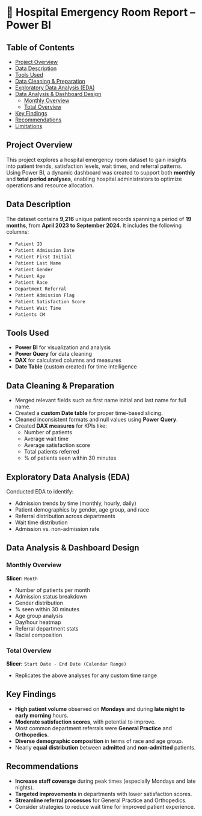 # 🏥 Hospital Emergency Room Report – Power BI

## Table of Contents

- [Project Overview](#project-overview)
- [Data Description](#data-description)
- [Tools Used](#tools-used)
- [Data Cleaning & Preparation](#data-cleaning--preparation)
- [Exploratory Data Analysis (EDA)](#exploratory-data-analysis-eda)
- [Data Analysis & Dashboard Design](#data-analysis--dashboard-design)
  - [Monthly Overview](#monthly-overview)
  - [Total Overview](#total-overview)
- [Key Findings](#key-findings)
- [Recommendations](#recommendations)
- [Limitations](#limitations)


## Project Overview
This project explores a hospital emergency room dataset to gain insights into patient trends, satisfaction levels, wait times, and referral patterns. Using Power BI, a dynamic dashboard was created to support both **monthly** and **total period analyses**, enabling hospital administrators to optimize operations and resource allocation.

##  Data Description
The dataset contains **9,216** unique patient records spanning a period of **19 months**, from **April 2023 to September 2024**. It includes the following columns:

- `Patient ID`
- `Patient Admission Date`
- `Patient First Initial`
- `Patient Last Name`
- `Patient Gender`
- `Patient Age`
- `Patient Race`
- `Department Referral`
- `Patient Admission Flag`
- `Patient Satisfaction Score`
- `Patient Wait Time`
- `Patients CM`

##  Tools Used
- **Power BI** for visualization and analysis  
- **Power Query** for data cleaning  
- **DAX** for calculated columns and measures  
- **Date Table** (custom created) for time intelligence
  
##  Data Cleaning & Preparation
- Merged relevant fields such as first name initial and last name for full name.
- Created a **custom Date table** for proper time-based slicing.
- Cleaned inconsistent formats and null values using **Power Query**.
- Created **DAX measures** for KPIs like:
  - Number of patients  
  - Average wait time  
  - Average satisfaction score  
  - Total patients referred  
  - % of patients seen within 30 minutes  

##  Exploratory Data Analysis (EDA)
Conducted EDA to identify:
- Admission trends by time (monthly, hourly, daily)
- Patient demographics by gender, age group, and race
- Referral distribution across departments
- Wait time distribution
- Admission vs. non-admission rate

## Data Analysis & Dashboard Design

### Monthly Overview
**Slicer:** `Month`

- Number of patients per month  
- Admission status breakdown  
- Gender distribution  
- % seen within 30 minutes  
- Age group analysis  
- Day/hour heatmap  
- Referral department stats  
- Racial composition  

### Total Overview
**Slicer:** `Start Date - End Date (Calendar Range)`

- Replicates the above analyses for any custom time range

## Key Findings
- **High patient volume** observed on **Mondays** and during **late night to early morning** hours.
- **Moderate satisfaction scores**, with potential to improve.
- Most common department referrals were **General Practice** and **Orthopedics**.
- **Diverse demographic composition** in terms of race and age group.
- Nearly **equal distribution** between **admitted** and **non-admitted** patients.

## Recommendations
- **Increase staff coverage** during peak times (especially Mondays and late nights).
- **Targeted improvements** in departments with lower satisfaction scores.
- **Streamline referral processes** for General Practice and Orthopedics.
- Consider strategies to reduce wait time for improved patient experience.





